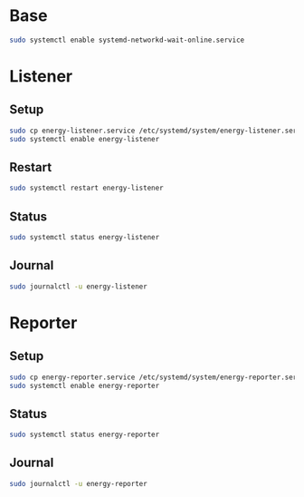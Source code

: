 # Base

```bash
sudo systemctl enable systemd-networkd-wait-online.service
```

# Listener

## Setup

```bash
sudo cp energy-listener.service /etc/systemd/system/energy-listener.service
sudo systemctl enable energy-listener
```

## Restart

```bash
sudo systemctl restart energy-listener
```

## Status

```bash
sudo systemctl status energy-listener
```

## Journal

```bash
sudo journalctl -u energy-listener
```

# Reporter

## Setup

```bash
sudo cp energy-reporter.service /etc/systemd/system/energy-reporter.service
sudo systemctl enable energy-reporter
```

## Status

```bash
sudo systemctl status energy-reporter
```

## Journal

```bash
sudo journalctl -u energy-reporter
```

